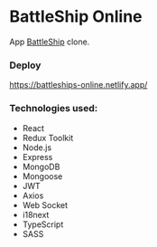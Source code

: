 # BattleShip Online

App [BattleShip](http://ru.battleship-game.org/) clone.

### Deploy

https://battleships-online.netlify.app/

### Technologies used:

- React
- Redux Toolkit
- Node.js
- Express
- MongoDB
- Mongoose
- JWT
- Axios
- Web Socket
- i18next
- TypeScript
- SASS

